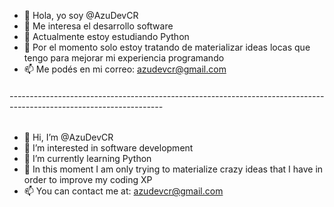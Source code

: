 - 👋 Hola, yo soy @AzuDevCR
- 👀 Me interesa el desarrollo software
- 🌱 Actualmente estoy estudiando Python
- 💞️ Por el momento solo estoy tratando de materializar ideas locas que tengo para mejorar mi experiencia programando
- 📫 Me podés en mi correo: azudevcr@gmail.com
###### --------------------------------------------------------------------------------------------------------------------
- 👋 Hi, I’m @AzuDevCR
- 👀 I’m interested in software development
- 🌱 I’m currently learning Python
- 💞️ In this moment I am only trying to materialize crazy ideas that I have in order to improve my coding XP 
- 📫 You can contact me at: azudevcr@gmail.com

<!---
AzuDevCR/AzuDevCR is a ✨ special ✨ repository because its `README.md` (this file) appears on your GitHub profile.
You can click the Preview link to take a look at your changes.
--->
